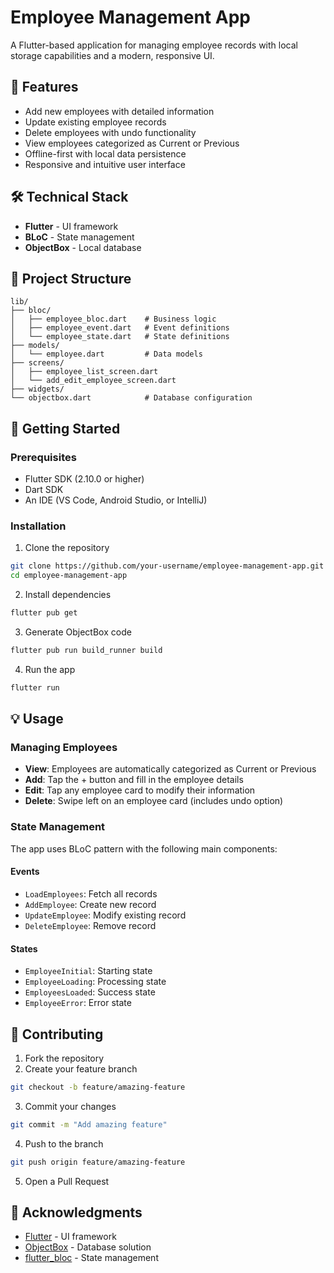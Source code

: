 # Employee Management App

A Flutter-based application for managing employee records with local storage capabilities and a modern, responsive UI.

## 🚀 Features

- Add new employees with detailed information
- Update existing employee records
- Delete employees with undo functionality
- View employees categorized as Current or Previous
- Offline-first with local data persistence
- Responsive and intuitive user interface

## 🛠️ Technical Stack

- **Flutter** - UI framework
- **BLoC** - State management
- **ObjectBox** - Local database

## 📁 Project Structure

```
lib/
├── bloc/                     
│   ├── employee_bloc.dart    # Business logic
│   ├── employee_event.dart   # Event definitions
│   └── employee_state.dart   # State definitions
├── models/                   
│   └── employee.dart         # Data models
├── screens/                  
│   ├── employee_list_screen.dart
│   └── add_edit_employee_screen.dart
├── widgets/                  
└── objectbox.dart            # Database configuration
```

## 🚀 Getting Started

### Prerequisites

- Flutter SDK (2.10.0 or higher)
- Dart SDK
- An IDE (VS Code, Android Studio, or IntelliJ)

### Installation

1. Clone the repository
```bash
git clone https://github.com/your-username/employee-management-app.git
cd employee-management-app
```

2. Install dependencies
```bash
flutter pub get
```

3. Generate ObjectBox code
```bash
flutter pub run build_runner build
```

4. Run the app
```bash
flutter run
```

## 💡 Usage

### Managing Employees

- **View**: Employees are automatically categorized as Current or Previous
- **Add**: Tap the + button and fill in the employee details
- **Edit**: Tap any employee card to modify their information
- **Delete**: Swipe left on an employee card (includes undo option)

### State Management

The app uses BLoC pattern with the following main components:

#### Events
- `LoadEmployees`: Fetch all records
- `AddEmployee`: Create new record
- `UpdateEmployee`: Modify existing record
- `DeleteEmployee`: Remove record

#### States
- `EmployeeInitial`: Starting state
- `EmployeeLoading`: Processing state
- `EmployeesLoaded`: Success state
- `EmployeeError`: Error state

## 🤝 Contributing

1. Fork the repository
2. Create your feature branch
```bash
git checkout -b feature/amazing-feature
```
3. Commit your changes
```bash
git commit -m "Add amazing feature"
```
4. Push to the branch
```bash
git push origin feature/amazing-feature
```
5. Open a Pull Request



## 👏 Acknowledgments

- [Flutter](https://flutter.dev) - UI framework
- [ObjectBox](https://objectbox.io) - Database solution
- [flutter_bloc](https://pub.dev/packages/flutter_bloc) - State management
